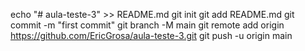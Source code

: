 echo "# aula-teste-3" >> README.md
git init
git add README.md
git commit -m "first commit"
git branch -M main
git remote add origin https://github.com/EricGrosa/aula-teste-3.git
git push -u origin main
